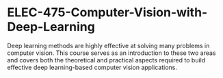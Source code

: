 # ELEC-475-Computer-Vision-with-Deep-Learning
Deep learning methods are highly effective at solving many problems in computer vision. This course serves as an introduction to these two areas and covers both the theoretical and practical aspects required to build effective deep learning-based computer vision applications.
